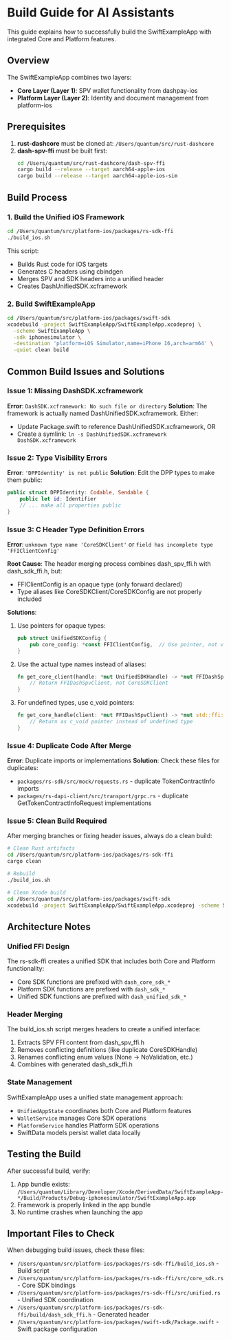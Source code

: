 # Build Guide for AI Assistants

This guide explains how to successfully build the SwiftExampleApp with integrated Core and Platform features.

## Overview

The SwiftExampleApp combines two layers:
- **Core Layer (Layer 1)**: SPV wallet functionality from dashpay-ios
- **Platform Layer (Layer 2)**: Identity and document management from platform-ios

## Prerequisites

1. **rust-dashcore** must be cloned at: `/Users/quantum/src/rust-dashcore`
2. **dash-spv-ffi** must be built first:
   ```bash
   cd /Users/quantum/src/rust-dashcore/dash-spv-ffi
   cargo build --release --target aarch64-apple-ios
   cargo build --release --target aarch64-apple-ios-sim
   ```

## Build Process

### 1. Build the Unified iOS Framework

```bash
cd /Users/quantum/src/platform-ios/packages/rs-sdk-ffi
./build_ios.sh
```

This script:
- Builds Rust code for iOS targets
- Generates C headers using cbindgen
- Merges SPV and SDK headers into a unified header
- Creates DashUnifiedSDK.xcframework

### 2. Build SwiftExampleApp

```bash
cd /Users/quantum/src/platform-ios/packages/swift-sdk
xcodebuild -project SwiftExampleApp/SwiftExampleApp.xcodeproj \
  -scheme SwiftExampleApp \
  -sdk iphonesimulator \
  -destination 'platform=iOS Simulator,name=iPhone 16,arch=arm64' \
  -quiet clean build
```

## Common Build Issues and Solutions

### Issue 1: Missing DashSDK.xcframework
**Error**: `DashSDK.xcframework: No such file or directory`
**Solution**: The framework is actually named DashUnifiedSDK.xcframework. Either:
- Update Package.swift to reference DashUnifiedSDK.xcframework, OR
- Create a symlink: `ln -s DashUnifiedSDK.xcframework DashSDK.xcframework`

### Issue 2: Type Visibility Errors
**Error**: `'DPPIdentity' is not public`
**Solution**: Edit the DPP types to make them public:
```swift
public struct DPPIdentity: Codable, Sendable {
    public let id: Identifier
    // ... make all properties public
}
```

### Issue 3: C Header Type Definition Errors
**Error**: `unknown type name 'CoreSDKClient'` or `field has incomplete type 'FFIClientConfig'`

**Root Cause**: The header merging process combines dash_spv_ffi.h with dash_sdk_ffi.h, but:
- FFIClientConfig is an opaque type (only forward declared)
- Type aliases like CoreSDKClient/CoreSDKConfig are not properly included

**Solutions**:
1. Use pointers for opaque types:
   ```rust
   pub struct UnifiedSDKConfig {
       pub core_config: *const FFIClientConfig,  // Use pointer, not value
   }
   ```

2. Use the actual type names instead of aliases:
   ```rust
   fn get_core_client(handle: *mut UnifiedSDKHandle) -> *mut FFIDashSpvClient {
       // Return FFIDashSpvClient, not CoreSDKClient
   }
   ```

3. For undefined types, use c_void pointers:
   ```rust
   fn get_core_handle(client: *mut FFIDashSpvClient) -> *mut std::ffi::c_void {
       // Return as c_void pointer instead of undefined type
   }
   ```

### Issue 4: Duplicate Code After Merge
**Error**: Duplicate imports or implementations
**Solution**: Check these files for duplicates:
- `packages/rs-sdk/src/mock/requests.rs` - duplicate TokenContractInfo imports
- `packages/rs-dapi-client/src/transport/grpc.rs` - duplicate GetTokenContractInfoRequest implementations

### Issue 5: Clean Build Required
After merging branches or fixing header issues, always do a clean build:
```bash
# Clean Rust artifacts
cd /Users/quantum/src/platform-ios/packages/rs-sdk-ffi
cargo clean

# Rebuild
./build_ios.sh

# Clean Xcode build
cd /Users/quantum/src/platform-ios/packages/swift-sdk
xcodebuild -project SwiftExampleApp/SwiftExampleApp.xcodeproj -scheme SwiftExampleApp clean
```

## Architecture Notes

### Unified FFI Design
The rs-sdk-ffi creates a unified SDK that includes both Core and Platform functionality:
- Core SDK functions are prefixed with `dash_core_sdk_*`
- Platform SDK functions are prefixed with `dash_sdk_*`
- Unified SDK functions are prefixed with `dash_unified_sdk_*`

### Header Merging
The build_ios.sh script merges headers to create a unified interface:
1. Extracts SPV FFI content from dash_spv_ffi.h
2. Removes conflicting definitions (like duplicate CoreSDKHandle)
3. Renames conflicting enum values (None -> NoValidation, etc.)
4. Combines with generated dash_sdk_ffi.h

### State Management
SwiftExampleApp uses a unified state management approach:
- `UnifiedAppState` coordinates both Core and Platform features
- `WalletService` manages Core SDK operations
- `PlatformService` handles Platform SDK operations
- SwiftData models persist wallet data locally

## Testing the Build

After successful build, verify:
1. App bundle exists: `/Users/quantum/Library/Developer/Xcode/DerivedData/SwiftExampleApp-*/Build/Products/Debug-iphonesimulator/SwiftExampleApp.app`
2. Framework is properly linked in the app bundle
3. No runtime crashes when launching the app

## Important Files to Check

When debugging build issues, check these files:
- `/Users/quantum/src/platform-ios/packages/rs-sdk-ffi/build_ios.sh` - Build script
- `/Users/quantum/src/platform-ios/packages/rs-sdk-ffi/src/core_sdk.rs` - Core SDK bindings
- `/Users/quantum/src/platform-ios/packages/rs-sdk-ffi/src/unified.rs` - Unified SDK coordination
- `/Users/quantum/src/platform-ios/packages/rs-sdk-ffi/build/dash_sdk_ffi.h` - Generated header
- `/Users/quantum/src/platform-ios/packages/swift-sdk/Package.swift` - Swift package configuration